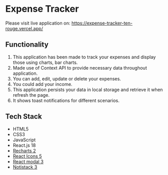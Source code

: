 # Expense Tracker
Please visit live application on: https://expense-tracker-ten-rouge.vercel.app/

## Functionality
1. This application has been made to track your expenses and display those using charts, bar charts. 
2. Made use of Context API to provide necessary data throughout application.
3. You can add, edit, update or delete your expenses.
4. You could add your income.
5. This application persists your data in local storage and retrieve it when refresh the page.
6. It shows toast notifications for different scenarios.

## Tech Stack
* HTML5
* CSS3
* JavaScript
* React.js 18
* [Recharts 2](https://recharts.org/en-US/examples)
* [React Icons 5](https://react-icons.github.io/react-icons/)
* [React modal 3](https://reactcommunity.org/react-modal/)
* [Notistack 3](https://notistack.com/getting-started)
